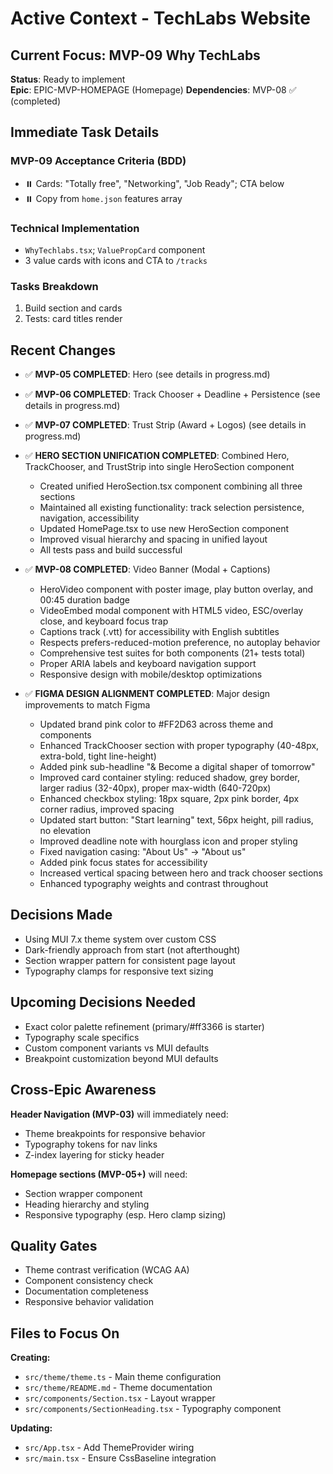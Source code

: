 # Active Context - TechLabs Website

## Current Focus: MVP-09 Why TechLabs

**Status**: Ready to implement  
**Epic**: EPIC-MVP-HOMEPAGE (Homepage)
**Dependencies**: MVP-08 ✅ (completed)

## Immediate Task Details

### MVP-09 Acceptance Criteria (BDD)
- ⏸️ Cards: "Totally free", "Networking", "Job Ready"; CTA below
- ⏸️ Copy from `home.json` features array

### Technical Implementation
- `WhyTechlabs.tsx`; `ValuePropCard` component
- 3 value cards with icons and CTA to `/tracks`

### Tasks Breakdown
1. Build section and cards
2. Tests: card titles render

## Recent Changes

- ✅ **MVP-05 COMPLETED**: Hero (see details in progress.md)
- ✅ **MVP-06 COMPLETED**: Track Chooser + Deadline + Persistence (see details in progress.md)
- ✅ **MVP-07 COMPLETED**: Trust Strip (Award + Logos) (see details in progress.md)
- ✅ **HERO SECTION UNIFICATION COMPLETED**: Combined Hero, TrackChooser, and TrustStrip into single HeroSection component
  - Created unified HeroSection.tsx component combining all three sections
  - Maintained all existing functionality: track selection persistence, navigation, accessibility
  - Updated HomePage.tsx to use new HeroSection component
  - Improved visual hierarchy and spacing in unified layout
  - All tests pass and build successful
- ✅ **MVP-08 COMPLETED**: Video Banner (Modal + Captions)
  - HeroVideo component with poster image, play button overlay, and 00:45 duration badge
  - VideoEmbed modal component with HTML5 video, ESC/overlay close, and keyboard focus trap
  - Captions track (.vtt) for accessibility with English subtitles
  - Respects prefers-reduced-motion preference, no autoplay behavior
  - Comprehensive test suites for both components (21+ tests total)
  - Proper ARIA labels and keyboard navigation support
  - Responsive design with mobile/desktop optimizations

- ✅ **FIGMA DESIGN ALIGNMENT COMPLETED**: Major design improvements to match Figma
  - Updated brand pink color to #FF2D63 across theme and components
  - Enhanced TrackChooser section with proper typography (40-48px, extra-bold, tight line-height)
  - Added pink sub-headline "& Become a digital shaper of tomorrow"
  - Improved card container styling: reduced shadow, grey border, larger radius (32-40px), proper max-width (640-720px)
  - Enhanced checkbox styling: 18px square, 2px pink border, 4px corner radius, improved spacing
  - Updated start button: "Start learning" text, 56px height, pill radius, no elevation
  - Improved deadline note with hourglass icon and proper styling
  - Fixed navigation casing: "About Us" → "About us"
  - Added pink focus states for accessibility
  - Increased vertical spacing between hero and track chooser sections
  - Enhanced typography weights and contrast throughout

## Decisions Made

- Using MUI 7.x theme system over custom CSS
- Dark-friendly approach from start (not afterthought)
- Section wrapper pattern for consistent page layout
- Typography clamps for responsive text sizing

## Upcoming Decisions Needed

- Exact color palette refinement (primary/#ff3366 is starter)
- Typography scale specifics  
- Custom component variants vs MUI defaults
- Breakpoint customization beyond MUI defaults

## Cross-Epic Awareness

**Header Navigation (MVP-03)** will immediately need:
- Theme breakpoints for responsive behavior
- Typography tokens for nav links
- Z-index layering for sticky header

**Homepage sections (MVP-05+)** will need:
- Section wrapper component
- Heading hierarchy and styling
- Responsive typography (esp. Hero clamp sizing)

## Quality Gates

- Theme contrast verification (WCAG AA)
- Component consistency check
- Documentation completeness
- Responsive behavior validation

## Files to Focus On

**Creating:**
- `src/theme/theme.ts` - Main theme configuration
- `src/theme/README.md` - Theme documentation  
- `src/components/Section.tsx` - Layout wrapper
- `src/components/SectionHeading.tsx` - Typography component

**Updating:**
- `src/App.tsx` - Add ThemeProvider wiring
- `src/main.tsx` - Ensure CssBaseline integration
